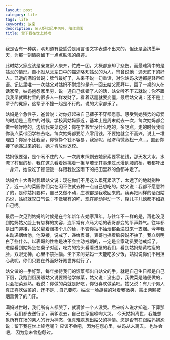```yaml
---
layout: post
category: life
tags: life
keywords: 故亲
description: 亲人好似风中落叶，陆续凋零
title: 留下我在世上终老
---
```


我是否有一种病，明知道有些感受是用言语文字表述不出来的，但还是会挤墨半天，为那一刻情感留下一点点肤浅的痕迹。

此时姑父家应该是亲友家人聚齐，忙成一团，大概都忘却了悲伤。而最难猜中的是姑父的情形。自小就从父辈口中的描述略知姑父的为人，爸曾说他：通天底下的好人。已逝的满妈曾说：脾气最好了，从来不说一句重话，对你姑妈永远都是轻声细语。记忆里唯一一次姑父对姑妈不耐烦的是有一回去姑父家拜年，围了一桌的人在话家常，姑妈抱怨家里穷，说一通自己嫁错了人的话，姑父听不下去就说：你不跟我我早就跟村里的很多人一样发财了。看着话题就要变僵，最后姑父说：还不是上辈子的冤家，这辈子不撞一起是不行的。说的大家都乐了。

姑妈是个急性子，爸曾说：对你好起来自己裤子不穿都愿意。感受到她强势的母爱的时期是上高中的时候，学校离姑妈家近，基本上是周末就去一次，每次姑妈都会做一顿好吃的，边给我夹菜边说：你在学校里没什么吃的，多吃点，走的时候我给你装点菜带回学校去吃。每次姑妈都要给点零用钱，不要她就会不高兴。说上一堆理由：你家不比我家，你爸挣个钱不容易，我家呢，经济稍微宽松一点...。直到你接了她递过来的钱，她才肯放你返校。

姑妈很要强，是个闲不住的人，一次周末照例去她家索要零花钱，那天发大水，水淹了村里的桥，我在这头看着她挑着一担草若无其事走过水漫到腰的桥，我都吓出一身汗，她像吃了顿便饭一样跟我说这雨下的把田里养的鱼都冲走了。

姑妈六十大寿时我跟姑父说：现在你们不用这么累死累活了，太远了的地就别种了，近一点的菜园你们实在闲不住就去种一点自己想吃的。姑父说：我都不愿意种了的，是你姑妈要种，自己又做不动，庄稼都是我收回来的。我再把同样的话跟姑妈说，姑妈就叹口气说：不做哪有的吃，现在能动得动一下，靠儿子儿媳都不如靠自己呢。

最后一次见到姑妈的时候是在今年新年去她家拜年，与往年不一样的是，再也没见到姑妈姑父脸上有慈祥的笑容，连平常有点马大哈的表哥都变的平声静气。往年都是出门迎接，姑父拿着烟挨个儿的给，不管你抽不抽烟都会递过来一支烟。今年我主动递烟给他，他没接，说戒了，递给表哥，表哥也摇着脑袋说不抽了。我立刻明白了些什么。以表哥的性格是决不会主动戒烟的，一定是全家动员要他戒烟了。
进屋看到姑妈坐在桌子对面，吃力的抬头看看进屋的我们，看到姑妈蜡黄枯瘦的脸，双眼无神，心里不禁抽搐。坐下来问姑妈一天能吃多少饭，姑妈说你们不用担心我呢，你们只要在外面好好闯世界就行了。

姑父做的一手好菜，每年接待我们的饭菜都出自姑父的手，就是自己生日都是自己下厨，我跑到厨房跟姑父说要跟他学做菜，姑父说：没出息，我做菜是随便做的，只会把菜煮熟。我说：你做的菜就是好吃，你很喜欢做菜吧。姑父说：有几个男人真正喜欢做菜的，还不是... 自己要吃。姑父一脸胡茬的对着我微笑，露出两颗被烟熏黄了的门牙。

 满妈过世时，我们所有人都哭了，就满爹一个人没哭。后来听人说才知道，下葬那天，我们都去送行了，满爹没去，自己在家里嚎啕大哭。
今天姑妈离世，我能想象所有在场的亲人的行为神态，但真难臆想出姑父的神情。您是否有在跟姑妈抱怨说：留下我在世上终老呢？
应该不会吧，因为在您心里，姑妈从未离去。
也许会吧， 因为您未曾抱怨过。
